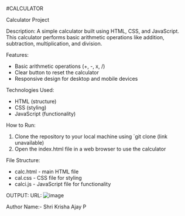 #CALCULATOR

Calculator Project

Description:
A simple calculator built using HTML, CSS, and JavaScript. This calculator performs basic arithmetic operations like addition, subtraction, multiplication, and division.

Features:

- Basic arithmetic operations (+, -, x, /)
- Clear button to reset the calculator
- Responsive design for desktop and mobile devices

Technologies Used:

- HTML (structure)
- CSS (styling)
- JavaScript (functionality)

How to Run:

1. Clone the repository to your local machine using `git clone (link unavailable)
2. Open the index.html file in a web browser to use the calculator

File Structure:

- calc.html - main HTML file
- cal.css - CSS file for styling
- calci.js - JavaScript file for functionality

OUTPUT:
      URL: ![image](https://github.com/user-attachments/assets/e4c2546c-e6aa-4326-9feb-ae3b9065f738)

Author Name:- 
      Shri Krisha Ajay P

